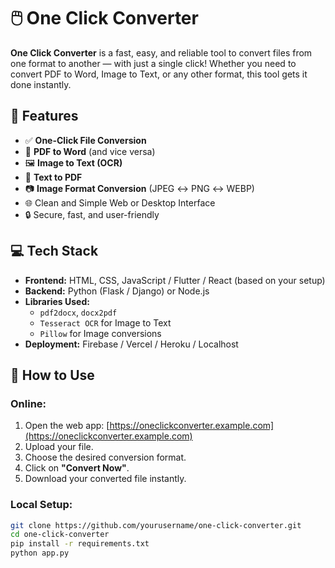 # 🖱️ One Click Converter

**One Click Converter** is a fast, easy, and reliable tool to convert files from one format to another — with just a single click! Whether you need to convert PDF to Word, Image to Text, or any other format, this tool gets it done instantly.

## 🔧 Features

- ✅ **One-Click File Conversion**
- 📄 **PDF to Word** (and vice versa)
- 🖼️ **Image to Text (OCR)**
- 📝 **Text to PDF**
- 📷 **Image Format Conversion** (JPEG ↔ PNG ↔ WEBP)
- 🌐 Clean and Simple Web or Desktop Interface
- 🔒 Secure, fast, and user-friendly

## 💻 Tech Stack

- **Frontend:** HTML, CSS, JavaScript / Flutter / React (based on your setup)
- **Backend:** Python (Flask / Django) or Node.js
- **Libraries Used:**  
  - `pdf2docx`, `docx2pdf`  
  - `Tesseract OCR` for Image to Text  
  - `Pillow` for Image conversions  
- **Deployment:** Firebase / Vercel / Heroku / Localhost

## 🚀 How to Use

### Online:
1. Open the web app: [https://oneclickconverter.example.com](https://oneclickconverter.example.com)
2. Upload your file.
3. Choose the desired conversion format.
4. Click on **"Convert Now"**.
5. Download your converted file instantly.

### Local Setup:
```bash
git clone https://github.com/yourusername/one-click-converter.git
cd one-click-converter
pip install -r requirements.txt
python app.py
